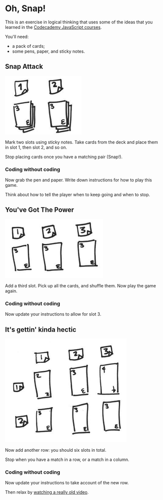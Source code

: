 # Oh, Snap!

This is an exercise in logical thinking that uses some of the ideas that you learned in the [Codecademy JavaScript courses](https://www.codecademy.com/learn/javascript).

You'll need:

* a pack of cards;
* some pens, paper, and sticky notes.

## Snap Attack

![](./img/1.jpg)

Mark two slots using sticky notes. Take cards from the deck and place them in slot 1, then slot 2, and so on.

Stop placing cards once you have a matching pair (Snap!).

### Coding without coding

Now grab the pen and paper. Write down instructions for how to play this game.

Think about how to tell the player when to keep going and when to stop.

## You've Got The Power

![](./img/2.jpg)

Add a third slot. Pick up all the cards, and shuffle them. Now play the game again.

### Coding without coding

Now update your instructions to allow for slot 3.

## It's gettin' kinda hectic

![](./img/3.jpg)

Now add another row: you should six slots in total.

Stop when you have a match in a row, or a match in a column.

### Coding without coding

Now update your instructions to take account of the new row.

Then relax by [watching a really old video](https://www.youtube.com/watch?v=_BRv9wGf5pk).
